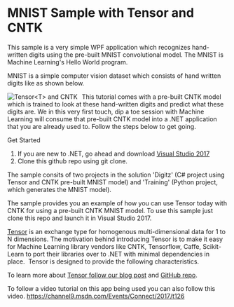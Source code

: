 # MNIST Sample with Tensor<T> and CNTK
  
This sample is a very simple WPF application which recognizes hand-written digits using the pre-built MNIST convolutional model. The MNIST is Machine Learning's Hello World program. 

MNIST is a simple computer vision dataset which consists of hand written digits like as shown below. 

<img src="https://msdnshared.blob.core.windows.net/media/2017/11/Tensor.png"
     alt="Tensor<T> and CNTK"
     style="float: left; margin-right: 10px;" />

This tutorial comes with a pre-built CNTK model which is trained to look at these hand-written digits and predict what these digits are. We in this very first touch, dip a toe session with Machine Learning will consume that pre-built CNTK model into a .NET application that you are already used to. Follow the steps below to get going. 

Get Started 
1. If you are new to .NET, go ahead and download [Visual Studio 2017](https://www.visualstudio.com/thank-you-downloading-visual-studio/?sku=Community&rel=15)
2. Clone this github repo using git clone. 

The sample consits of two projects in the solution 'Digitz' (C# project using Tensor<T> and CNTK pre-built MNIST model) and 'Training' (Python project, which generates the MNIST model). 

The sample provides you an example of how you can use Tensor<T> today with CNTK for using a pre-built CNTK MNIST model. To use this sample just clone this repo and launch it in Visual Studio 2017.

[Tensor<T>](https://blogs.msdn.microsoft.com/dotnet/2017/11/15/introducing-tensor-for-machine-learning-and-ai-libraries) is an exchange type for homogenous multi-dimensional data for 1 to N dimensions. The motivation behind introducing Tensor<T> is to make it easy for Machine Learning library vendors like CNTK, Tensorflow, Caffe, Scikit-Learn to port their libraries over to .NET with minimal dependencies in place.  Tensor<T> is designed to provide the following characteristics.

To learn more about [Tensor<T> follow our blog post](https://blogs.msdn.microsoft.com/dotnet/2017/11/15/introducing-tensor-for-machine-learning-and-ai-libraries) and [GitHub repo](https://github.com/dotnet/corefxlab/tree/master/src/System.Numerics.Tensors). 
  
To follow a video tutorial on this app being used you can also follow this video. 
https://channel9.msdn.com/Events/Connect/2017/t126


  
  
  
  



